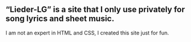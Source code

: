 “Lieder-LG” is a site that I only use privately for song lyrics and sheet music.
--
I am not an expert in HTML and CSS, I created this site just for fun.
